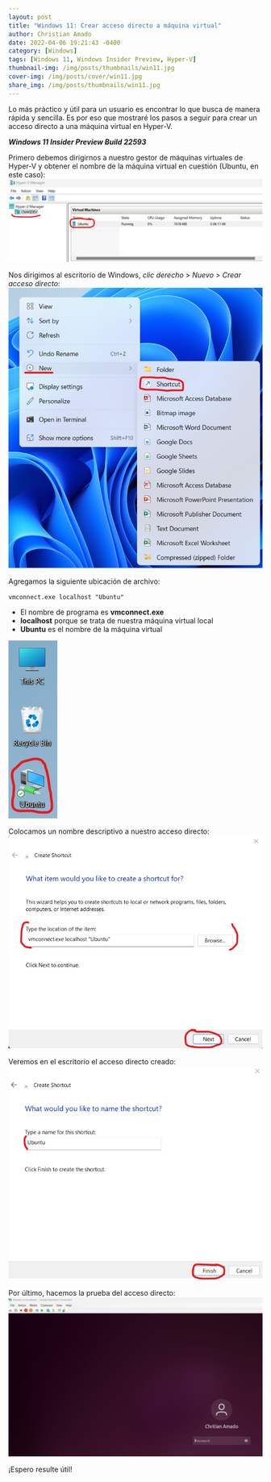 ```yaml
---
layout: post
title: "Windows 11: Crear acceso directo a máquina virtual"
author: Christian Amado
date: 2022-04-06 19:21:43 -0400
category: [Windows]
tags: [Windows 11, Windows Insider Preview, Hyper-V]
thumbnail-img: /img/posts/thumbnails/win11.jpg
cover-img: /img/posts/cover/win11.jpg
share_img: /img/posts/thumbnails/win11.jpg
---
```


Lo más práctico y útil para un usuario es encontrar lo que busca de manera rápida y sencilla. Es por eso que mostraré los pasos a seguir para crear un acceso directo a una máquina virtual en Hyper-V.  

***Windows 11 Insider Preview Build 22593***

<!--more-->

Primero debemos dirigirnos a nuestro gestor de máquinas virtuales de Hyper-V y obtener el nombre de la máquina virtual en cuestión (Ubuntu, en este caso):
![](/img/posts/2022/04/06/hyperv1.png)  

Nos dirigimos al escritorio de Windows, *clic derecho* > *Nuevo* > *Crear acceso directo*:
![](/img/posts/2022/04/06/hyperv2.png)  

Agregamos la siguiente ubicación de archivo:  
```
vmconnect.exe localhost "Ubuntu"
```
- El nombre de programa es **vmconnect.exe**  
- **localhost** porque se trata de nuestra máquina virtual local
- **Ubuntu** es el nombre de la máquina virtual

![](/img/posts/2022/04/06/hyperv3.png)  

Colocamos un nombre descriptivo a nuestro acceso directo:
![](/img/posts/2022/04/06/hyperv4.png)  

Veremos en el escritorio el acceso directo creado:
![](/img/posts/2022/04/06/hyperv5.png)  

Por último, hacemos la prueba del acceso directo:
![](/img/posts/2022/04/06/hyperv6.png)  

¡Espero resulte útil!